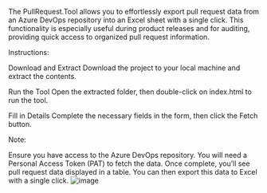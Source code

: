 The PullRequest.Tool allows you to effortlessly export pull request data from an Azure DevOps repository into an Excel sheet with a single click. This functionality is especially useful during product releases and for auditing, providing quick access to organized pull request information.

Instructions:

Download and Extract
Download the project to your local machine and extract the contents.

Run the Tool
Open the extracted folder, then double-click on index.html to run the tool.

Fill in Details
Complete the necessary fields in the form, then click the Fetch button.

Note:

Ensure you have access to the Azure DevOps repository.
You will need a Personal Access Token (PAT) to fetch the data.
Once complete, you’ll see pull request data displayed in a table. You can then export this data to Excel with a single click.
![image](![image](https://github.com/user-attachments/assets/3867621e-8926-4ab9-a241-978185f843cf))
